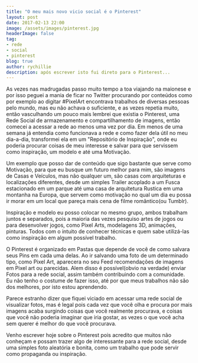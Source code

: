 ```yaml
---
title: "O meu mais novo vicio social é o Pinterest"
layout: post
date: 2017-02-13 22:00
image: /assets/images/pinterest.jpg
headerImage: false
tag:
- rede
- social
- pinterest
blog: true
author: rychillie
description: após escrever isto fui direto para o Pinterest...
---
```

<script async src="//pagead2.googlesyndication.com/pagead/js/adsbygoogle.js"></script>
<!-- Final_texto_okgnow -->
<ins class="adsbygoogle"
     style="display:block"
     data-ad-client="ca-pub-7837358846130941"
     data-ad-slot="9265933715"
     data-ad-format="auto"></ins>
<script>
(adsbygoogle = window.adsbygoogle || []).push({});
</script>

As vezes nas madrugadas passo muito tempo a toa viajando na maionese e por isso peguei a mania de ficar no Twitter procurando por conteúdos como por exemplo ao digitar #PixelArt encontrava trabalhos de diversas pessoas pelo mundo, mas eu não achava o suficiente, e as vezes repetia muito, então vasculhando um pouco mais lembrei que existia o Pinterest, uma Rede Social de armazenamento e compartilhamento de imagens, então comecei a acessar a rede ao menos uma vez por dia. Em menos de uma semana já entendia como funcionava a rede e como fazer dela útil no meu dia-a-dia, transformei ela em um "Repositório de Inspiração", onde eu poderia procurar coisas de meu interesse e salvar para que servissem como inspiração, um modelo e até uma Motivação.

Um exemplo que posso dar de conteúdo que sigo bastante que serve como Motivação, para que eu busque um futuro melhor para mim, são imagens de Casas e Veículos, mas não qualquer um, são casas com arquiteturas e localizações diferentes, desde um simples Trailer acoplado a um Fusca estacionado em um parque até uma casa de arquitetura Rustica em uma montanha na Europa, que servem como motivação no qual um dia eu possa ir morar em um local que pareça mais cena de filme romântico(ou Tumblr).

Inspiração e modelo eu posso colocar no mesmo grupo, ambos trabalham juntos e separados, pois a maioria das vezes pesquiso artes de jogos ou para desenvolver jogos, como Pixel Arts, modelagens 3D, animações, pinturas. Todos com o intuito de conhecer técnicas e quem sabe utilizá-las como inspiração em algum possível trabalho.

O Pinterest é organizado em Pastas que depende de você de como salvara seus Pins em cada uma delas. Ao ir salvando uma foto de um determinado tipo, como Pixel Art, aparecera no seu Feed recomendações de imagens em Pixel art ou parecidas. Alem disso é possível(obvio na verdade) enviar Fotos para a rede social, assim também contribuindo com a comunidade. Eu não tenho o costume de fazer isso, até por que meus trabalhos não são dos melhores, por isto estou aprendendo.

Parece estranho dizer que fiquei viciado em acessar uma rede social de visualizar fotos, mas é legal pois cada vez que você olha e procura por mais imagens acaba surgindo coisas que você realmente procurava, e coisas que você não poderia imaginar que iria gostar, as vezes o que você acha sem querer é melhor do que você procurava.

Venho escrever hoje sobre o Pinterest pois acredito que muitos não conheçam e possam trazer algo de interessante para a rede social, desde uma simples foto aleatória e bonita, como um trabalho que pode servir como propaganda ou inspiração.
